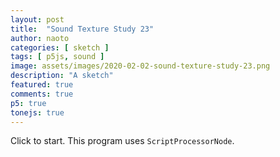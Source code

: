 ```yaml
---
layout: post
title:  "Sound Texture Study 23"
author: naoto
categories: [ sketch ]
tags: [ p5js, sound ]
image: assets/images/2020-02-02-sound-texture-study-23.png
description: "A sketch"
featured: true
comments: true
p5: true
tonejs: true
---
```


<div id = "p5sketch">
  <!-- p5 instance will be created here -->
</div>

Click to start. This program uses `ScriptProcessorNode`.

<script>
// Naoto Hieda
// https://creativecommons.org/licenses/by-sa/3.0/

const replayMode = true;

function midiToFreq(m) {
  let tuning = 440;
  return Math.pow(2, (m - 69) / 12) * tuning;
}

let setColorMode = 0;

class ColorScheme {
  constructor(colorString) {
    this.colors = []; {
      let cc = colorString.split("/");
      let cs = cc[cc.length - 1].split("-");
      for (let i in cs) {
        let r = parseInt("0x" + cs[i].substring(0, 2));
        let g = parseInt("0x" + cs[i].substring(2, 4));
        let b = parseInt("0x" + cs[i].substring(4, 6));
        let a = undefined;
        if (cs[i].length == 8) {
          a = parseInt("0x" + cs[i].substring(6, 8));
        }
        this.colors.push({
          r, g, b, a
        });
      }
      this.offset = 0;
    }
  }
  get(i) {
    i = Math.min(this.colors.length - 1, Math.max(0, i));
    return this.colors[(i + this.offset) % this.colors.length];
  }

}

var colorSchemes = [
  new ColorScheme("https://coolors.co/3891a6-4c5b5c-fde74c-db5461-e3655b"),
  new ColorScheme("https://coolors.co/80ffe8-eccbd9-e1eff6-97d2fb-83bcff"),
  new ColorScheme("https://coolors.co/ff0000-00ff00-0000ff-00000000-aaaaaa"),
  new ColorScheme("https://coolors.co/ffffff-808080-000000-333333-aaaaaa"),
];

function setColor(parent, func, index, alpha) {
  let idx = setColorMode;
  let a = colorSchemes[idx].get(index).a;
  if (a == undefined) a = 255;
  if (alpha != undefined) a *= alpha;
  parent[func](colorSchemes[idx].get(index).r, colorSchemes[idx].get(index).g, colorSchemes[idx].get(index).b, a);
}

// https://gist.github.com/gre/1650294/
EasingFunctions = {
  // no easing, no acceleration
  linear: function (t) { return t },
  // accelerating from zero velocity
  easeInQuad: function (t) { return t * t },
  // decelerating to zero velocity
  easeOutQuad: function (t) { return t * (2 - t) },
  // acceleration until halfway, then deceleration
  easeInOutQuad: function (t) { return t < .5 ? 2 * t * t : -1 + (4 - 2 * t) * t },
  // accelerating from zero velocity 
  easeInCubic: function (t) { return t * t * t },
  // decelerating to zero velocity 
  easeOutCubic: function (t) { return (--t) * t * t + 1 },
  // acceleration until halfway, then deceleration 
  easeInOutCubic: function (t) { return t < .5 ? 4 * t * t * t : (t - 1) * (2 * t - 2) * (2 * t - 2) + 1 },
  // accelerating from zero velocity 
  easeInQuart: function (t) { return t * t * t * t },
  // decelerating to zero velocity 
  easeOutQuart: function (t) { return 1 - (--t) * t * t * t },
  // acceleration until halfway, then deceleration
  easeInOutQuart: function (t) { return t < .5 ? 8 * t * t * t * t : 1 - 8 * (--t) * t * t * t },
  // accelerating from zero velocity
  easeInQuint: function (t) { return t * t * t * t * t },
  // decelerating to zero velocity
  easeOutQuint: function (t) { return 1 + (--t) * t * t * t * t },
  // acceleration until halfway, then deceleration
  easeInOutQuint: function (t) { return t < .5 ? 16 * t * t * t * t * t : 1 + 16 * (--t) * t * t * t * t },
  // easeInElastic: function (t) { return (.04 - .04 / t) * Math.sin(25 * t) + 1 },
  // easeOutElastic: function (t) { return .04 * t / (--t) * Math.sin(25 * t) },
  // easeInOutElastic: function (t) { return Math.pow(2, -10*t) * Math.sin((t - .075)*(2+Math.PI)/.3)+1 },
}

const width = 400;
const height = 400;

class Drawer {
  constructor({ c, args }) {
    this.c = c;
    if (args == undefined) {
      args = {};
    }
    if (args.col == undefined) {
      args.col = { bg: Math.floor(Math.random() * 5), fg: Math.floor(Math.random() * 5) };
      if (args.col.bg == args.col.fg) args.col.fg = (args.col.fg + 2) % 5;
    }
    if (args.sides == undefined) {
      args.sides = Math.floor(Math.random() * 3);
      args.rand = [];
      for (let i = 0; i < 8; i++) {
        args.rand.push(Math.random());
      }
    }
    this.args = args;
  }
  draw({ pg, args }) {
    pg.push();
    if (typeof this.c === 'object') {
      this.c.draw(pg, { ...this.args, ...args });
    }
    pg.pop();
  }
}

class LayerGraphics {
  constructor({ p, pgF, pgB }) {
    this.p = p;
    this.pgF = pgF == undefined ? p.createGraphics(width, height, p.WEBGL) : pgF;
    this.pgB = pgB == undefined ? p.createGraphics(width, height, p.WEBGL) : pgB;

    this.bangT = 0;
    this.bangDur = 0.75;
    this.bangCycle = 0;
    this.bangParam = 0;
    this.bangTween = 0;
  }

  bang({ t }) {
    this.bangT = t;
    this.bangParam = Math.floor(Math.random() * 4);
    this.bangCycle = (this.bangCycle + 1) % 2;
  }

  update({ t }) {
    let p = this.p;
    this.bangTween = p.constrain((t - this.bangT) / this.bangDur, 0, 1);
  }
}

class WipeDelayGraphics extends LayerGraphics {
  constructor({ p, pgF, pgB, fore, back, wipe, switcherCallback }) {
    const vert = `
#ifdef GL_ES
precision highp float;
precision highp int;
#endif
// attributes, in
attribute vec3 aPosition;
attribute vec3 aNormal;
attribute vec2 aTexCoord;
attribute vec4 aVertexColor;

// attributes, out
varying vec3 var_vertPos;
varying vec4 var_vertCol;
varying vec3 var_vertNormal;
varying vec2 var_vertTexCoord;

// matrices
uniform mat4 uModelViewMatrix;
uniform mat4 uProjectionMatrix;
uniform mat3 uNormalMatrix;

void main() {
  gl_Position = uProjectionMatrix * uModelViewMatrix * vec4(aPosition, 1.0);

  // just passing things through
  var_vertPos      = aPosition;
  var_vertCol      = aVertexColor;
  var_vertNormal   = aNormal;
  var_vertTexCoord = aTexCoord;
}
`;
    const frag = `
#ifdef GL_ES
precision highp float;
precision highp int;
#endif

uniform float time;
uniform vec4 col;
//uniform vec2 center;   
uniform vec2 resolution;
uniform sampler2D ppixelsR;
uniform sampler2D ppixelsG;
uniform sampler2D ppixelsB;
uniform sampler2D ppixelsM;
varying vec2 vTexCoord;

void main( void ) {
  vec2 uv = gl_FragCoord.xy / resolution.xy;//vTexCoord;
  // uv.y = 1.0 - uv.y;

  vec4 colR = texture2D(ppixelsR, uv);
  vec4 colG = texture2D(ppixelsG, uv);
  vec4 colB = texture2D(ppixelsB, uv);
  vec4 colM = texture2D(ppixelsM, uv);

  gl_FragColor = colR * colM.r + colG * colM.g + colB * colM.b;

}
`;
    super({ p, pgF, pgB });
    this.pgMask = p.createGraphics(width, height, p.WEBGL);
    this.pgM = p.createGraphics(width, height, p.WEBGL);
    this.foreDraw = fore;
    this.backDraw = back;
    this.wipeDraw = wipe;
    this.next = undefined;
    this.nextWipe = undefined;
    this.bangDur = 2;
    this.switcherCallback = switcherCallback;
    this.pShader = new p5.Shader(p._renderer, vert, frag);
    // this.lastUpdateFrame = -1;
  }

  bang({ t, next, wipe }) {
    this.next = next;
    this.nextWipe = wipe;
    // super.bang({ t });
    this.bangT = t;
  }

  update({ t }) {
    let p = this.p;
    // if (p.frameCount <= this.lastUpdateFrame) {
    //   return;
    // }
    // this.lastUpdateFrame = p.frameCount;
    super.update({ t });

    if (this.next != undefined && this.bangTween >= 0.5) {
      this.bangParam = Math.floor(Math.random() * 4);
      this.bangCycle = (this.bangCycle + 1) % 2;
      if (this.wipeDraw.c.isWipe) {
        this.foreDraw = this.backDraw;
        this.backDraw = this.next;
      }
      this.next = undefined;

      this.wipeDraw = this.nextWipe;
      this.nextWipe = undefined;
      this.switcherCallback();
    }

    setColorMode = 0;
    this.backDraw.draw({ pg: this.pgB });
    this.foreDraw.draw({ pg: this.pgF });
    setColorMode = 2;
    let tw = 0;
    if (this.bangTween < 0.5) {
      tw = this.bangTween + 0.5;
    }
    else {
      tw = this.bangTween - 0.5;
    }
    let args = { tw, bangParam: this.bangParam };
    this.pgMask.push();
    this.wipeDraw.draw({ pg: this.pgMask, args });
    this.pgMask.pop();
    setColorMode = 0;
  }

  draw({ pg }) {
    const p = this.p;

    this.pShader.setUniform("ppixelsR", this.pgF);
    this.pShader.setUniform("ppixelsG", this.pgM);
    this.pShader.setUniform("ppixelsB", this.pgB);
    this.pShader.setUniform("ppixelsM", this.pgMask);
    this.pShader.setUniform("resolution", [width * p.pixelDensity(), height * p.pixelDensity()]);
    pg.push();
    pg.shader(this.pShader);
    pg.noStroke();
    pg.fill(255);
    pg.rect(-width / 2, -height / 2, width, height);
    pg.resetShader();
    pg.pop();
  }
}

class ClockWipe {
  constructor({ p }) {
    this.p = p;
    this.isWipe = true;
    this.name = 'ClockWipe';
  }
  draw(pg, args) {
    const p = this.p
    const { col, sides, rand, tw, bangParam } = args;
    pg.push();
    setColor(pg, 'background', col.bg);
    // pg.translate(pg.width / 2, pg.height / 2);
    pg.noStroke();
    let rate0 = 0;
    let rate1 = 0;
    let r1 = pg.width / 2;
    let rMax = pg.width * 2;
    let rr = 0;
    // if (rand[4] < 0.5) {
    //   r1 = pg.width * 2;
    // }
    let halfRate = col.mg == undefined ? 1 / 2 : 1 / 3;
    const halfRateDiv = Math.floor(rand[0] * 5 + 1);
    halfRate /= halfRateDiv;
    if (rand[3] < 0.5) {
      this.isWipe = true;
    }
    else {
      this.isWipe = false;
    }
    if (tw <= 0.5) {
      const etw = EasingFunctions.easeInOutCubic(tw * 2);
      rate0 = etw * halfRate * 2;
      rate1 = etw * halfRate;
    }
    else {
      const etw = EasingFunctions.easeInOutCubic(tw * 2 - 1);
      if (this.isWipe) {
        rate0 = p.map(etw, 0, 1, 2 * halfRate, 1);
        rate1 = p.map(etw, 0, 1, 1 * halfRate, 1);
        r1 = p.map(etw, 0, 1, r1, rMax);
      }
      else {
        if (rand[5] < 0.5) {
          rate0 = p.map(etw, 0, 1, 2 * halfRate, 0);
          rate1 = p.map(etw, 0, 1, 1 * halfRate, 0);
        }
        else {
          rate0 = 2 * halfRate;
          rate1 = 1 * halfRate;
          rr = p.map(etw, 0, 1, 0, 1);
        }
      }
    }
    function drawArc(r0, r1, rate) {
      const n = 64;
      const sign = bangParam % 2 == 0 ? -1 : 1;
      pg.beginShape(p.TRIANGLE_STRIP);
      for (let i = 0; i <= n; i++) {
        let theta = sign * i / n * Math.PI * 2 * rate - Math.PI / 2;
        let x = r0 * Math.cos(theta);
        let y = r0 * Math.sin(theta);
        pg.vertex(x, y);
        x = r1 * Math.cos(theta);
        y = r1 * Math.sin(theta);
        pg.vertex(x, y);
      }
      pg.endShape();
    }
    const N = Math.floor(4 * rand[1]);
    const M = Math.floor(rand[6] * halfRateDiv + 1);
    for (let i = 0; i <= N; i++) {
      const R1 = p.map(i, 0, N + 1, 0, r1);
      const R0 = p.lerp(p.map(i - 1, 0, N + 1, 0, r1), R1, rr);
      for (let j = 0; j < M; j++) {
        pg.push();
        pg.rotate((i + j) * halfRate * Math.PI * 4 - ((i * 0.25 + 1) * p.millis() * 0.001 + rand[2]) * Math.PI * 0.25);
        if (col.mg != undefined) {
          setColor(pg, 'fill', col.mg);
          drawArc(R0, R1, rate0);
        }
        pg.rotate(halfRate * Math.PI * 4);
        setColor(pg, 'fill', col.fg);
        drawArc(R0, R1, rate1);
        pg.pop();
      }
    }
    pg.pop();
  }
}

class ShapeExpand {
  constructor({ p }) {
    this.p = p;
    this.isWipe = true;
    this.name = 'ShapeExpand';
  }
  draw(pg, args) {
    const p = this.p;
    const t = p.millis() * 0.001;
    const { col, sides, rand, tw, bangParam } = args;
    pg.push();
    setColor(pg, 'background', col.bg);
    // pg.translate(pg.width / 2, pg.height / 2);
    const draw = (R) => {
      pg.push();
      const n = [3, 4, 5, 6, 8][Math.floor(rand[1] * 5)];
      pg.rotate((EasingFunctions.easeInOutCubic(t % 1) + Math.floor(t)) * Math.PI / n);
      pg.noStroke();
      let r = R;
      if (rand[0] < 0.5) {
        this.isWipe = false;
      }
      else {
        this.isWipe = true;
      }
      if (tw < 0.5) {
        r *= p.map(EasingFunctions.easeInOutCubic(tw * 2), 0, 1, 0, 0.25);
      }
      else {
        if (rand[0] < 0.5) {
          r *= p.map(EasingFunctions.easeInOutCubic(tw * 2 - 1), 0, 1, 0.25, 0);
        }
        else {
          r *= p.map(EasingFunctions.easeInOutCubic(tw * 2 - 1), 0, 1, 0.25, 1);
        }
      }
      pg.beginShape();
      for (let i = 0; i <= n; i++) {
        let theta = i / n * Math.PI * 2 - Math.PI / 2;
        let x = r * Math.cos(theta);
        let y = r * Math.sin(theta);
        pg.vertex(x, y);
      }
      pg.endShape(p.CLOSE);
      pg.pop();
    }
    if (col.mg != undefined) {
      setColor(pg, 'fill', col.mg);
      draw(pg.width * 1.42 * 1.2);
    }
    setColor(pg, 'fill', col.fg);
    draw(pg.width * 1.42);
    pg.pop();
  }
}

class ParticleMove {
  constructor({ p }) {
    this.p = p;
    this.isWipe = false;
    this.name = 'ParticleMove';
  }
  draw(pg, args) {
    const p = this.p;
    const t = p.millis() * 0.001;
    const { col, sides, rand, tw, bangParam } = args;
    pg.push();
    pg.noStroke();
    if (rand[0] < 0.5) {
      this.isWipe = false;
    }
    else {
      this.isWipe = true;
    }
    setColor(pg, 'background', col.bg);
    let tween = 0;
    if (tw < 0.5) {
      tween = EasingFunctions.easeInOutCubic(tw * 2);
    }
    else {
      tween = p.map(EasingFunctions.easeInOutCubic(tw * 2 - 1), 0, 1, 1, 0);
    }
    const draw = (phase) => {
      let r = width * 0.03;
      if (rand[0] < 0.5) {
      }
      else {
        if (tw >= 0.5) {
          r = p.map(EasingFunctions.easeInOutCubic(tw * 2 - 1), 0, 1, r, width * 2);
        }
      }
      const n = 64;
      for (let i = 0; i < n; i++) {
        const R = width * (0.4 + phase * 0.1);
        let X, Y;
        if (rand[1] < 1 / 3) {
          const theta = (i / n * 2 + t / n * 16 + phase) * Math.PI;
          X = R * Math.cos(theta);
          Y = R * Math.sin(theta);
        }
        else if (rand[1] < 2 / 3) {
          const theta = (i / n * 2 + phase) * Math.PI;
          X = R * Math.cos(theta);
          Y = R * 0.5 * (Math.random() - 0.5);
        }
        else {
          const theta = (i / n * 2 + phase) * Math.PI;
          X = R * Math.cos(theta);
          Y = R * 0.5 * Math.sin((X / R + t) * Math.PI);
        }
        const x = p.lerp(0, X, tween);
        const y = p.lerp(0, Y, tween);
        pg.ellipse(x, y, r, r);
      }
    }
    if (col.mg != undefined) {
      setColor(pg, 'fill', col.mg);
      draw(0.5);
    }
    setColor(pg, 'fill', col.fg);
    draw(0);
    pg.pop();
  }
}

class CircleGridMove {
  constructor({ p }) {
    this.p = p;
    this.name = 'CircleGridMove';
  }
  draw(pg, args) {
    const p = this.p;
    const { col, sides, rand, tw, bangParam } = args;
    pg.push();
    setColor(pg, 'background', col.bg);
    setColor(pg, 'fill', col.fg);
    pg.noStroke();
    const n = sides + 1;
    const r = pg.width / n / 4;
    const t = p.millis() * 0.001;
    // pg.translate(pg.width / 2, pg.height / 2);
    pg.rotate(sides * Math.PI / 4);
    for (let j = -n - 1; j <= n + 1; j++) {
      const sj = rand[0] > 0.5 ? (j + n + 1) / (2 * n + 2) : 0;
      const tww = p.constrain(p.map(t % 1, 0, 1 - sj, 0, 1), 0, 1);
      const dt = EasingFunctions.easeInOutCubic(tww) * pg.width / 2 / n;
      for (let i = -n - 1; i <= n + 1; i++) {
        pg.push();
        const dx = (i + n + 1) % 2 == Math.floor(t) % 2 ? dt : 0;
        pg.translate(pg.width / 2 / n * j + dx, pg.width / 2 / n * i);
        pg.ellipse(0, 0, r, r);
        pg.pop();
      }
    }
    pg.pop();
  }
}

class SquareGridRotate {
  constructor({ p }) {
    this.p = p;
    this.name = 'SquareGridRotate';
  }
  draw(pg, args) {
    const p = this.p
    const { col, sides, rand, tw, bangParam } = args;
    pg.push();
    const n = sides + 1;
    const r = pg.width / n / 4 * Math.sqrt(2);

    const t = p.millis() * 0.001;
    if ((t + 1) % 4 < 2) {
      setColor(pg, 'background', col.bg);
      setColor(pg, 'fill', col.fg);
    }
    else {
      setColor(pg, 'background', col.fg);
      setColor(pg, 'fill', col.bg);
      pg.translate(pg.width / 2 / n * 0.5, pg.width / 2 / n * 0.5);
    }
    pg.noStroke();
    pg.rectMode(p.CENTER);
    // pg.translate(pg.width / 2, pg.height / 2);
    for (let i = -n; i <= n; i++) {
      for (let j = -n; j <= n; j++) {
        pg.push();
        pg.translate(pg.width / 2 / n * j, pg.width / 2 / n * i);
        pg.rotate((EasingFunctions.easeInOutQuint(t % 1) + Math.floor(t)) / 4 * Math.PI);
        pg.rect(0, 0, r, r);
        pg.pop();
      }
    }
    pg.pop();
  }
}

class SquareGrid {
  constructor({ p }) {
    this.p = p;
    this.name = 'SquareGrid';
  }
  draw(pg, args) {
    const p = this.p
    const { col, sides, rand, tw, bangParam } = args;
    pg.push();
    const n = sides + 1;
    const r = pg.width / n / 4 * Math.sqrt(2);

    const t = p.millis() * 0.001;
    setColor(pg, 'background', col.bg);
    setColor(pg, 'fill', col.fg);
    pg.noStroke();
    pg.rectMode(p.CENTER);
    // pg.translate(pg.width / 2, pg.height / 2);
    pg.rotate(Math.PI / 2 * sides);
    for (let j = -n - 1; j <= n + 1; j++) {
      const sj = rand[0] > 0.5 ? (j + n + 1) / (2 * n + 2) : 0;
      const tww = p.constrain(p.map(t % 1, 0, 1 - sj, 0, 1), 0, 1);
      const dt = EasingFunctions.easeInOutCubic(tww) * pg.width / 2 / n;
      for (let i = -n - 1; i <= n + 1; i++) {
        pg.push();
        const dx = (i + n + 1) % 2 == Math.floor(t) % 2 ? dt : 0;
        pg.translate(pg.width / 2 / n * j + dx, pg.width / 2 / n * i);
        pg.rotate(Math.PI / 4 * sides);
        pg.rect(0, 0, r, r);
        pg.pop();
      }
    }
    pg.pop();
  }
}

const s = (p) => {
  const wipeDraws = [
    // new ClockWipe({ p }),
    // new ShapeExpand({ p }),
    new ParticleMove({ p }),
  ];
  let solidDraws = [
    // new SquareGrid({ p }),
    // new CircleGridMove({ p }),
    new SquareGrid({ p }),
    new CircleGridMove({ p }),
    new SquareGridRotate({ p }),
    new SquareGrid({ p }),
  ];
  const synths = {};
  const feedbackLoop = new FeedbackLoop();

  let freq = 0, freqLerped = 0;
  let pointer = 0;
  let codeInput;
  let tokens = [];

  let isPlaying = false;
  let prevChar = '';

  let codeBase = 'n';
  let pastCommands = [];

  let wipe0;
  let turn;

  let diffDrawer;

  const history = [];
  const savedHistory = [
    "<<<30f=n=>>>",
    "<<<30f=n=>d>b>",
    "<<<<30f=n=>d>>b>",
    "<<<<30f=n=>d>>b>d<<<31p===>>>b",
    "<<<<30f=n=>d>>b>d<<<31p=f=>>>b",
    "<<<<30fff===nnn===>d>>b>d<<<31ppp===fff===>>>b",
    "<<<30fff===nnn===>d>>b<<d<31ppp===fff===>b>>",
    "<<<30fff===nnn===>d>>b<<<31mm==aa==>d<31[[[===fff===>b>>",
    "<<<31mm==aa==>d<31[[[===fff===>b>>d<<<32NN=====>>>b",
    "<<<31mm==aa==>d<31[[[===fff===>b>>d<<<32[[===>>>b",
    "<<<31mm==aa==>d<31[[[===fff===>b>>d32<<<+2[[===>>>b",
    "<<<31mm==aa==>d<31[[[===fff===>b>>d32<<<+2[[[<===>>>>b"
  ];
  let curHistory = 0;

  p.setup = () => {
    p.createCanvas(width, height, p.WEBGL);
    p.frameRate(60);

    wipe0 = new WipeDelayGraphics({
      p,
      switcherCallback: p.switcherCallback,
      fore: new Drawer({ c: solidDraws[1] }),
      back: new Drawer({ c: solidDraws[0] }),
      wipe: new Drawer({
        c: wipeDraws[0], args: { col: { bg: 0, fg: 2, mg: 1 } }
      })
    });

    turn = wipe0;

    diffDrawer = new Drawer({ c: solidDraws[2] });

    synths['~'] = new Tone.Synth({
      oscillator: { type: 'triangle' }
    }).toMaster();
    synths['a'] = new Tone.AMSynth().toMaster();
    synths['f'] = new Tone.FMSynth().toMaster();
    synths['N'] = new Tone.Synth({
      oscillator: { type: 'sawtooth' }
    }).toMaster();
    synths['^'] = new Tone.Synth({
      oscillator: { type: 'triangle' }
    }).toMaster();
    synths['['] = new Tone.Synth({
      oscillator: { type: 'square' }
    }).toMaster();
    synths['p'] = new Tone.PluckSynth().toMaster();
    synths['m'] = new Tone.MetalSynth().toMaster();
    synths['n'] = new Tone.NoiseSynth().toMaster();

    if (replayMode == false) {
      codeInput = p.createInput(codeBase);
      codeInput.size(p.width * 1.5);
    }
  }

  p.mouseClicked = () => {
    runButtonClicked();
  }

  let node;
  let curPattern = 0;
  let curDraw = 0;

  p.switcherCallback = () => {
    diffDrawer = new Drawer({ c: solidDraws[Math.floor(solidDraws.length * Math.random())] });
  }
  p.draw = () => {
    let t = p.millis() * 0.001;

    if (isPlaying) {
      freqLerped = p.lerp(freqLerped, freq, 0.3);
      if (pointer < tokens.length) {
        if (p.frameCount % 4 == 0) {
          lastNode = node;
          node = tokens[pointer];
          execute(node);
        }
      } else {
        isPlaying = false;
        if (replayMode) {
          curPattern = (curPattern + 1) % wipeDraws.length;
          curDraw = (curDraw + 1) % solidDraws.length;
          turn = wipe0;
          next = new Drawer({ c: solidDraws[curDraw] })
          wipe0.bang({
            t, next,
            wipe: new Drawer({
              c: wipeDraws[curPattern],
              args: {
                col: { bg: 0, fg: 2, mg: Math.random() > 0.5 ? 1 : undefined }
              }
            })
          });
          setTimeout(() => {
            curHistory++;
            if (curHistory < savedHistory.length) {
              runButtonClicked();
            }
            else {
              curHistory = 0;
            }
          }, 500);
        }
      }
    } else {
      for (const key in synths) {
        synths[key].triggerRelease();
      }
      prevChar = '';
    }

    if (!isNaN(node)) {
      pastCommands.push(freq);
    } else {
      pastCommands.push(node);
    }
    if (pastCommands.length > 15 * 15) pastCommands.shift();
    pointer++;

    const dt = -Math.cos(t * Math.PI * 0.5) * 0.5 + 0.5;
    const du = -Math.cos(t * Math.PI * 0.1) * 0.5 + 0.5;

    turn.freq = freq;
    turn.update({ t });

    diffDrawer.draw({ pg: turn.pgM });

    p.background(0);
    turn.draw({ pg: p });
    // p.image(turn.pgF, -width / 2, -height / 2, width / 2, height / 2);
    // p.image(turn.pgB, -width / 2, 0, width / 2, height / 2);
    // p.image(turn.pgM, 0, -height / 2, width / 2, height / 2);
    // p.image(turn.pgMask, 0, -height / 2, width / 2, height / 2);
  }

  let isSetup = false;
  let runButtonClicked = () => {
    isPlaying = true;
    if (isSetup == false) {
      feedbackLoop.setup();

      for (const key in synths) {
        synths[key].connect(feedbackLoop.feedbackDelay);
      }
      isSetup = true;
    }
    let code;
    if (replayMode) {
      code = savedHistory[curHistory];
    }
    else {
      code = codeInput.value();
    }
    let unbalancedBrackets = (code.split("<").length - 1) - (code.split(">").length - 1);
    if (unbalancedBrackets > 0) {
      code += '>'.repeat(unbalancedBrackets);
    }
    if (replayMode == false) {
      if (history.length == 0 || history[history.length - 1] != code) {
        history.push(code);
        console.log(history);
      }
    }
    code = unpack(code);

    while (code.indexOf('<') > -1) {
      code = unpack(code);
    }

    let lex = code.match(/(\D+)|[+-]?(\d*[.])?\d+/gi);
    parse(lex);
  }

  let unpack = (code, index) => {
    let pointer = 0;
    let result = '';
    let start = 0;
    let end = 0;
    let stack = 0;

    let peek = () => {
      return code[pointer];
    }

    let consume = () => {
      pointer++;
    }

    while (pointer < code.length) {
      let t = peek();
      if (t === "<") {
        if (stack == 0) {
          start = pointer;
        }
        stack++;
      } else if (t === ">") {
        end = pointer;
        stack--;
        if (stack == 0) {
          result += code.slice(start + 1, end).repeat(2);
        }
      } else {
        if (stack == 0) {
          result += t;
        }
      }
      consume();
    }

    return result;
  }

  let parse = (l) => {
    pointer = 0;
    tokens = [];
    if (l) {
      for (let i = 0; i < l.length; i++) {
        if (isNaN(l[i])) {
          let chars = l[i].split('');
          for (let j = 0; j < chars.length; j++) {
            tokens.push(chars[j]);
          }
        } else {
          tokens.push(l[i]);
        }
      }
    }
  }

  const execute = (t) => {
    if (t != prevChar) {
      if (isNaN(t)) {
        switch (t) {
          case '~':
          case 'a':
          case 'f':
          case 'N':
          case '^':
          case '[':
          case 'p':
          case 'm':
            curSynth = t;
            if (t == 'm') {
              synths[t].triggerAttack();
            } else {
              synths[t].triggerAttack(midiToFreq(freq));
            }
            for (const key in synths) {
              if (key != t) {
                synths[key].triggerRelease();
              }
            }
            break;
          case '=':
            curSynth = '';
            for (const key in synths) {
              synths[key].triggerRelease();
            }
            break;
          case 'd':
            if (feedbackLoop.feedbackDelay) {
              // feedbackLoop.feedbackDelay.delayTime.linearRampTo(0.2, 1 / 60);
              // feedbackLoop.feedbackDelay.delayTime.linearRampTo(0.1, 1 / 60, 1 / 2);
              feedbackLoop.feedbackDelay.feedback.linearRampTo(0.7, 1 / 30);
            }
            break;
          case 'b':
            if (feedbackLoop.feedbackDelay) {
              // feedbackLoop.feedbackDelay.feedback.linearRampTo(1, 1 / 60);
              feedbackLoop.feedbackDelay.feedback.linearRampTo(0, 1 / 30);
            }
            break;
          case '+':
          case '-':
          case '*':
          case '/':
          case '<':
          case '>':
            break;
          default:
            curSynth = 'n';
            for (const key in synths) {
              synths[key].triggerRelease();
            }
            synths.n.triggerAttack();
        }
      } else {
        if (prevChar == "+") {
          freq += parseFloat(t);
        } else if (prevChar == "-") {
          freq -= parseFloat(t);
        } else if (prevChar == "*") {
          freq *= parseFloat(t);
        } else if (prevChar == "/") {
          freq /= parseFloat(t);
        } else {
          freq = parseFloat(t);
        }

        // if (freq == 0) freq = p.random(110);

        let f = midiToFreq(freq);
        if (isNaN(f) == false && f < 1e5) {
          for (const key in synths) {
            if (key != 'n' && key != 'p') {
              synths[key].frequency.setValueAtTime(f);
            }
          }
        }
      }
    }
    prevChar = t;
  }
}

class FeedbackLoop {
  constructor() {
    this.isSetup = false;
    this.bufferSize = 1024;
    this.effectiveBufferSize = this.bufferSize;
    this.amp = 0.5;
  }
  setup() {
    if (this.isSetup) return;

    this.feedback = Tone.context.createScriptProcessor(this.bufferSize, 1, 1);
    this.feedbackDelay = new Tone.FeedbackDelay(0.1, 0.0).connect(this.feedback);
    this.feedback.onaudioprocess = (e) => {
      let a = e.inputBuffer.getChannelData(0);
      let output = e.outputBuffer.getChannelData(0);
      for (let i = 0; i < this.bufferSize; i++) {
        output[i] = a[i % this.effectiveBufferSize] * this.amp;
      }
    }

    this.feedback.connect(Tone.Master);
    this.isSetup = true;
  }
}

let myp5 = new p5(s, document.getElementById('p5sketch'));
</script>